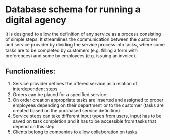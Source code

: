 # Database schema for running a digital agency

It is designed to allow the definition of any service as a process consisting of simple steps.
It streamlines the communication between the customer and service provider by dividing the service process into tasks, where some tasks are to be completed by customers (e.g. filling a form with preferences) and some by employees (e.g. issuing an invoice).

## Functionalities:

1. Service provider defines the offered service as a relation of interdependent steps
2. Orders can be placed for a specified service
3. On order creation appropriate tasks are inserted and assigned to proper employees depending on their department or to the customer (tasks are created based on the purchased service definition)
4. Service steps can take different input types from users, input has to be saved on task completion and it has to be accessible from tasks that depend on this step
5. Clients belong to companies to allow collaboration on tasks
